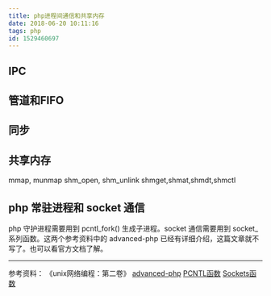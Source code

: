 ```yaml
---
title: php进程间通信和共享内存
date: 2018-06-20 10:11:16
tags: php
id: 1529460697
---
```

## IPC

## 管道和FIFO

## 同步

## 共享内存
mmap, munmap
shm_open, shm_unlink
shmget,shmat,shmdt,shmctl

## php 常驻进程和 socket 通信
php 守护进程需要用到 pcntl_fork() 生成子进程。socket 通信需要用到 socket_ 系列函数。这两个参考资料中的 advanced-php 已经有详细介绍，这篇文章就不写了。也可以看官方文档了解。

--------------------------
参考资料：
《unix网络编程：第二卷》
[advanced-php](https://github.com/elarity/advanced-php)
[PCNTL函数](http://php.net/manual/zh/book.pcntl.php)
[Sockets函数](http://php.net/manual/zh/book.sockets.php)
